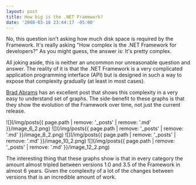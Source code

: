 ```yaml
---
layout: post
title: How big is the .NET Framework?
date: '2008-03-18 23:44:17 -05:00'
---
```


No, this question isn't asking how much disk space is required by the Framework. It's really asking "How complex is the .NET Framework for developers?" As you might guess, the answer is: It's pretty complex.

All joking aside, this is neither an uncommon nor unreasonable question and answer. The reality of it is that the .NET Framework is a very complicated application programming interface (API) but is designed in such a way to expose that complexity gradually (at least in most cases).

[Brad Abrams](http://blogs.msdn.com/brada/archive/2008/03/17/number-of-types-in-the-net-framework.aspx) has an excellent post that shows this complexity in a very easy to understand set of graphs. The side-benefit to these graphs is that they show the evolution of the Framework over time, not just the current release.

![](/img/posts{{ page.path | remove: '_posts' | remove: '.md' }}/image_6_2.png) ![](/img/posts{{ page.path | remove: '_posts' | remove: '.md' }}/image_8_2.png) 
![](/img/posts{{ page.path | remove: '_posts' | remove: '.md' }}/image_10_2.png) ![](/img/posts{{ page.path | remove: '_posts' | remove: '.md' }}/image_12_2.png) 

The interesting thing that these graphs show is that in every category the amount almost tripled between versions 1.0 and 3.5 of the Framework in almost 6 years. Given the complexity of a lot of the changes between versions that is an incredible amount of work.
